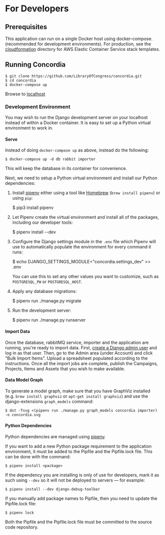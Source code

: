 # For Developers

## Prerequisites

This application can run on a single Docker host using docker-compose.
(recommended for development environments). For production, see the
[cloudformation](cloudformation/) directory for AWS Elastic Container Service stack templates.

## Running Concordia

    $ git clone https://github.com/LibraryOfCongress/concordia.git
    $ cd concordia
    $ docker-compose up

Browse to [localhost](http://localhost)

### Development Environment

You may wish to run the Django development server on your localhost
instead of within a Docker container. It is easy to set up a Python
virtual environment to work in.

#### Serve

Instead of doing `docker-compose up` as above, instead do the following:

    $ docker-compose up -d db rabbit importer

This will keep the database in its container for convenience.

Next, we need to setup a Python virtual environment and install our Python dependencies:

1. Install [pipenv](https://docs.pipenv.org/) either using a tool like
   [Homebrew](https://brew.sh) (`brew install pipenv`) or using `pip`:

    $ pip3 install pipenv

2. Let Pipenv create the virtual environment and install all of the packages,
   including our developer tools:

    $ pipenv install --dev

3. Configure the Django settings module in the `.env` file which Pipenv will use
   to automatically populate the environment for every command it runs:

    $ echo DJANGO_SETTINGS_MODULE="concordia.settings_dev" >> .env

    You can use this to set any other values you want to customize, such as
    `POSTGRESQL_PW` or `POSTGRESQL_HOST`.

4. Apply any database migrations:

    $ pipenv run ./manage.py migrate

5. Run the development server:

    $ pipenv run ./manage.py runserver

#### Import Data

Once the database, rabbitMQ service, importer and the application
are running, you're ready to import data.
First, [create a Django admin user](https://docs.djangoproject.com/en/2.1/intro/tutorial02/#creating-an-admin-user)
and log in as that user.
Then, go to the Admin area (under Account) and click "Bulk Import Items".
Upload a spreadsheet populated according to the instructions. Once all the import
jobs are complete, publish the Campaigns, Projects, Items and Assets that you
wish to make available.

#### Data Model Graph

To generate a model graph, make sure that you have GraphViz installed (e.g.
`brew install graphviz` or `apt-get install graphviz`) and use the
django-extensions `graph_models` command:

    $ dot -Tsvg <(pipenv run ./manage.py graph_models concordia importer) -o concordia.svg

#### Python Dependencies

Python dependencies are managed using [pipenv](https://docs.pipenv.org/).

If you want to add a new Python package requirement to the application
environment, it must be added to the Pipfile and the Pipfile.lock file.
This can be done with the command:

    $ pipenv install <package>

If the dependency you are installing is only of use for developers, mark it as
such using `--dev` so it will not be deployed to servers — for example:

    $ pipenv install --dev django-debug-toolbar

If you manually add package names to Pipfile, then you need to update
the Pipfile.lock file:

    $ pipenv lock

Both the Pipfile and the Pipfile.lock file must be committed to the
source code repository.

